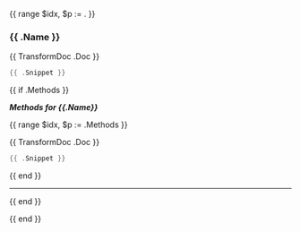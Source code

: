{{ range $idx, $p := . }}
### {{ .Name }}

{{ TransformDoc .Doc }}

```go
{{ .Snippet }}
```

{{ if .Methods }}

***Methods for {{.Name}}***

{{ range $idx, $p := .Methods }}

{{ TransformDoc .Doc }}

```go
{{ .Snippet }}
```

{{ end }}

----

{{ end }}

{{ end }}